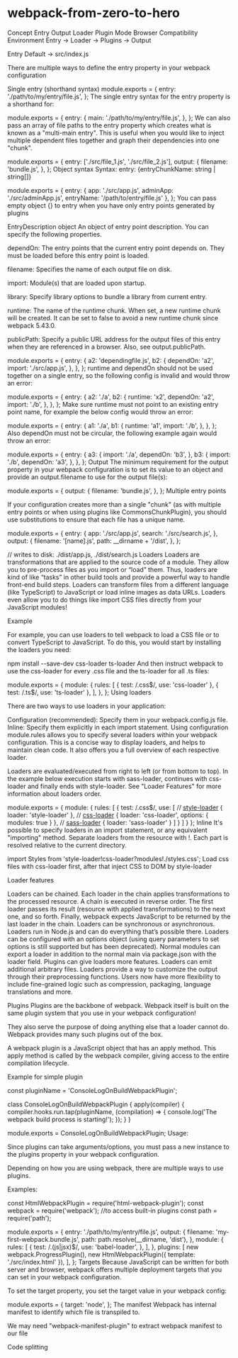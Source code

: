 # webpack-from-zero-to-hero

Concept
Entry
Output
Loader
Plugin
Mode
Browser Compatibility
Environment
Entry -> Loader -> Plugins -> Output

Entry
Default -> src/index.js

There are multiple ways to define the entry property in your webpack configuration

Single entry (shorthand syntax)
module.exports = {
  entry: './path/to/my/entry/file.js',
};
The single entry syntax for the entry property is a shorthand for:

module.exports = {
  entry: {
    main: './path/to/my/entry/file.js',
  },
};
We can also pass an array of file paths to the entry property which creates what is known as a "multi-main entry". This is useful when you would like to inject multiple dependent files together and graph their dependencies into one "chunk".

module.exports = {
  entry: ['./src/file_1.js', './src/file_2.js'],
  output: {
    filename: 'bundle.js',
  },
};
Object syntax
Syntax: entry: {entryChunkName: string | string[]}

module.exports = {
  entry: {
    app: './src/app.js',
    adminApp: './src/adminApp.js',
    entryName: '/path/to/entry/file.js'
  },
};
You can pass empty object {} to entry when you have only entry points generated by plugins

EntryDescription object
An object of entry point description. You can specify the following properties.

dependOn: The entry points that the current entry point depends on. They must be loaded before this entry point is loaded.

filename: Specifies the name of each output file on disk.

import: Module(s) that are loaded upon startup.

library: Specify library options to bundle a library from current entry.

runtime: The name of the runtime chunk. When set, a new runtime chunk will be created. It can be set to false to avoid a new runtime chunk since webpack 5.43.0.

publicPath: Specify a public URL address for the output files of this entry when they are referenced in a browser. Also, see output.publicPath.

module.exports = {
  entry: {
    a2: 'dependingfile.js',
    b2: {
      dependOn: 'a2',
      import: './src/app.js',
    },
  },
};
runtime and dependOn should not be used together on a single entry, so the following config is invalid and would throw an error:

module.exports = {
  entry: {
    a2: './a',
    b2: {
      runtime: 'x2',
      dependOn: 'a2',
      import: './b',
    },
  },
};
Make sure runtime must not point to an existing entry point name, for example the below config would throw an error:

module.exports = {
  entry: {
    a1: './a',
    b1: {
      runtime: 'a1',
      import: './b',
    },
  },
};
Also dependOn must not be circular, the following example again would throw an error:

module.exports = {
  entry: {
    a3: {
      import: './a',
      dependOn: 'b3',
    },
    b3: {
      import: './b',
      dependOn: 'a3',
    },
  },
};
Output
The minimum requirement for the output property in your webpack configuration is to set its value to an object and provide an output.filename to use for the output file(s):

module.exports = {
  output: {
    filename: 'bundle.js',
  },
};
Multiple entry points

If your configuration creates more than a single "chunk" (as with multiple entry points or when using plugins like CommonsChunkPlugin), you should use substitutions to ensure that each file has a unique name.

module.exports = {
  entry: {
    app: './src/app.js',
    search: './src/search.js',
  },
  output: {
    filename: '[name].js',
    path: __dirname + '/dist',
  },
};

// writes to disk: ./dist/app.js, ./dist/search.js
Loaders
Loaders are transformations that are applied to the source code of a module. They allow you to pre-process files as you import or “load” them. Thus, loaders are kind of like “tasks” in other build tools and provide a powerful way to handle front-end build steps. Loaders can transform files from a different language (like TypeScript) to JavaScript or load inline images as data URLs. Loaders even allow you to do things like import CSS files directly from your JavaScript modules!

Example

For example, you can use loaders to tell webpack to load a CSS file or to convert TypeScript to JavaScript. To do this, you would start by installing the loaders you need:

npm install --save-dev css-loader ts-loader
And then instruct webpack to use the css-loader for every .css file and the ts-loader for all .ts files:

module.exports = {
  module: {
    rules: [
      { test: /\.css$/, use: 'css-loader' },
      { test: /\.ts$/, use: 'ts-loader' },
    ],
  },
};
Using loaders

There are two ways to use loaders in your application:

Configuration (recommended): Specify them in your webpack.config.js file.
Inline: Specify them explicitly in each import statement.
Using configuration
module.rules allows you to specify several loaders within your webpack configuration. This is a concise way to display loaders, and helps to maintain clean code. It also offers you a full overview of each respective loader.

Loaders are evaluated/executed from right to left (or from bottom to top). In the example below execution starts with sass-loader, continues with css-loader and finally ends with style-loader. See "Loader Features" for more information about loaders order.

module.exports = {
  module: {
    rules: [
      {
        test: /\.css$/,
        use: [
          // [style-loader](/loaders/style-loader)
          { loader: 'style-loader' },
          // [css-loader](/loaders/css-loader)
          {
            loader: 'css-loader',
            options: {
              modules: true
            }
          },
          // [sass-loader](/loaders/sass-loader)
          { loader: 'sass-loader' }
        ]
      }
    ]
  }
};
Inline
It's possible to specify loaders in an import statement, or any equivalent "importing" method. Separate loaders from the resource with !. Each part is resolved relative to the current directory.

import Styles from 'style-loader!css-loader?modules!./styles.css';
Load css files with css-loader first, after that inject CSS to DOM by style-loader

Loader features

Loaders can be chained. Each loader in the chain applies transformations to the processed resource. A chain is executed in reverse order. The first loader passes its result (resource with applied transformations) to the next one, and so forth. Finally, webpack expects JavaScript to be returned by the last loader in the chain.
Loaders can be synchronous or asynchronous.
Loaders run in Node.js and can do everything that’s possible there.
Loaders can be configured with an options object (using query parameters to set options is still supported but has been deprecated).
Normal modules can export a loader in addition to the normal main via package.json with the loader field.
Plugins can give loaders more features.
Loaders can emit additional arbitrary files.
Loaders provide a way to customize the output through their preprocessing functions. Users now have more flexibility to include fine-grained logic such as compression, packaging, language translations and more.

Plugins
Plugins are the backbone of webpack. Webpack itself is built on the same plugin system that you use in your webpack configuration!

They also serve the purpose of doing anything else that a loader cannot do. Webpack provides many such plugins out of the box.

A webpack plugin is a JavaScript object that has an apply method. This apply method is called by the webpack compiler, giving access to the entire compilation lifecycle.

Example for simple plugin

const pluginName = 'ConsoleLogOnBuildWebpackPlugin';

class ConsoleLogOnBuildWebpackPlugin {
  apply(compiler) {
    compiler.hooks.run.tap(pluginName, (compilation) => {
      console.log('The webpack build process is starting!');
    });
  }
}

module.exports = ConsoleLogOnBuildWebpackPlugin;
Usage:

Since plugins can take arguments/options, you must pass a new instance to the plugins property in your webpack configuration.

Depending on how you are using webpack, there are multiple ways to use plugins.

Examples:

const HtmlWebpackPlugin = require('html-webpack-plugin');
const webpack = require('webpack'); //to access built-in plugins
const path = require('path');

module.exports = {
  entry: './path/to/my/entry/file.js',
  output: {
    filename: 'my-first-webpack.bundle.js',
    path: path.resolve(__dirname, 'dist'),
  },
  module: {
    rules: [
      {
        test: /\.(js|jsx)$/,
        use: 'babel-loader',
      },
    ],
  },
  plugins: [
    new webpack.ProgressPlugin(),
    new HtmlWebpackPlugin({ template: './src/index.html' }),
  ],
};
Targets
Because JavaScript can be written for both server and browser, webpack offers multiple deployment targets that you can set in your webpack configuration.

To set the target property, you set the target value in your webpack config:

module.exports = {
  target: 'node',
};
The manifest
Webpack has internal manifest to identify which file is transpiled to.

We may need "webpack-manifest-plugin" to extract webpack manifest to our file

Code splitting